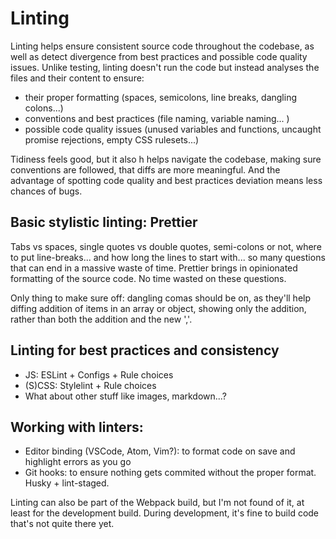 Linting
=======

Linting helps ensure consistent source code throughout the codebase, as well as detect divergence from best practices and possible code quality issues. Unlike testing, linting doesn't run the code but instead analyses the files and their content to ensure:

- their proper formatting (spaces, semicolons, line breaks, dangling colons...)
- conventions and best practices (file naming, variable naming... )
- possible code quality issues (unused variables and functions, uncaught promise rejections, empty CSS rulesets...)

Tidiness feels good, but it also h helps navigate the codebase, making sure conventions are followed, that diffs are more meaningful. And the advantage of spotting code quality and best practices deviation means less chances of bugs.

## Basic stylistic linting: Prettier

Tabs vs spaces, single quotes vs double quotes, semi-colons or not, where to put line-breaks... and how long the lines to start with... so many questions that can end in a massive waste of time. Prettier brings in opinionated formatting of the source code. No time wasted on these questions.

Only thing to make sure off: dangling comas should be on, as they'll help diffing addition of items in an array or object, showing only the addition, rather than both the addition and the new ','.

## Linting for best practices and consistency

 - JS: ESLint + Configs + Rule choices
 - (S)CSS: Stylelint + Rule choices
 - What about other stuff like images, markdown...?

## Working with linters:

 - Editor binding (VSCode, Atom, Vim?): to format code on save and highlight errors as you go
 - Git hooks: to ensure nothing gets commited without the proper format. Husky + lint-staged.

Linting can also be part of the Webpack build, but I'm not found of it, at least for the development build. During development, it's fine to build code that's not quite there yet.

